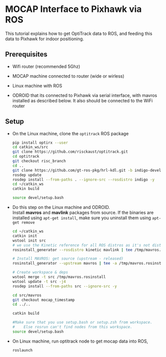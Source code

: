 # MOCAP Interface to Pixhawk via ROS

This tutorial explains how to get OptiTrack data to ROS, and feeding this data to Pixhawk for indoor positioning.

## Prerequisites

* Wifi router \(recommended 5Ghz\)
* MOCAP machine connected to router \(wide or wirless\)
* Linux machine with ROS

* ODROID that its connected to Pixhawk via serial interface, with mavros installed as described below. It also should be connected to the WiFi router

## Setup

* On the Linux machine, clone the `optitrack` ROS package

  ```sh
  pip install optirx --user
  cd catkin_ws/src
  git clone https://github.com/risckaust/optitrack.git
  cd optitrack
  git checkout risc_branch
  cd ..
  git clone https://github.com/gt-ros-pkg/hrl-kdl.git -b indigo-devel
  rosdep update
  rosdep install --from-paths . --ignore-src --rosdistro indigo -y
  cd ~/catkin_ws
  catkin build

  source devel/setup.bash

  ```

* Do this step on the Linux machine and ODROID.  
  Install **mavros** and **mavlink** packages from source. If the binaries are installed using `apt-get install`, make sure you uninstall them using `apt-get remove`

  ```bash
  cd ~/catkin_ws
  catkin init
  wstool init src
  # we use the Kinetic reference for all ROS distros as it's not distro-specific and up to date
  rosinstall_generator --rosdistro kinetic mavlink | tee /tmp/mavros.rosinstall

  # Install MAVROS: get source (upstream - released)
  rosinstall_generator --upstream mavros | tee -a /tmp/mavros.rosinstall

  # Create workspace & deps
  wstool merge -t src /tmp/mavros.rosinstall
  wstool update -t src -j4
  rosdep install --from-paths src --ignore-src -y

  cd src/mavros
  git checkout mocap_timestamp
  cd ../..

  catkin build

  #Make sure that you use setup.bash or setup.zsh from workspace.
  #    Else rosrun can't find nodes from this workspace.
  source devel/setup.bash
  ```

* On Linux machine, run optitrack node to get mocap data into ROS,
  ```sh
  roslaunch
  ```



